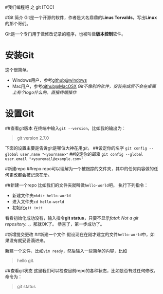 #我们编程吧 之 git
[TOC]

#Git 简介
Git是一个开源的软件，作者是大名鼎鼎的**Linus Torvalds**，写出**Linux**的那个哥们。

Git是一个专门用于做修改记录的程序，也被叫做**版本控制**软件。

# 安装Git
这个很简单。

 - Windows用户，参考[github@windows](windows.github.com)
 - Mac用户，参考[github@MacOSX](mac.github.com)
*Git不像别的软件，安装完成后不会在桌面上有个logo什么的，直接终端操作*

# 设置Git
##查看git版本
在终端中输入`git --version`，比如我的输出为：

> git version 2.7.0

下面的设置主要是告诉git是哪位大神在用*git*。
##设定你的名字
`git config --global user.name "<yourname>"`
##设定你的邮箱
`git config --global user.email "<youremail@example.com>"`

#新建repo
##repo
repo可以理解为一个被跟踪的文件夹，其中的任何内容做的任何更改都会被记录在册。

##新建一个repo
比如我们的文件夹就叫做`hello-world`吧。
执行下列指令：

 - 新建文件夹`mkdir hello-world`
 - 进入文件夹`cd hello-world`
 - 初始化`git init`

看看初始化成功没有，输入指令**git status**，只要不显示*fatal: Not a git repository...*，那就OK了。
恭喜了，第一步成功了。

#新增提交更改
##新建一个文件
假设现在在刚才建立的文件`hello-world`中，如果没有就妥妥滴进来。

新建一个文件，比如`vim ready`，然后输入一些简单的内容，比如
> hello git.



##查看git状态
这里我们可以检查目前repo的各种状态，比如是否有过任何修改，命令为：
>git status
